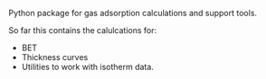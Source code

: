 Python package for gas adsorption calculations and support tools.

So far this contains the calulcations for:
- BET
- Thickness curves
- Utilities to work with isotherm data.


